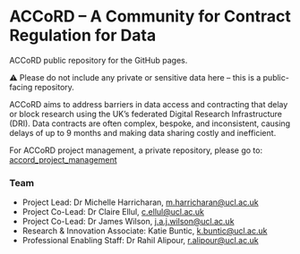 # ACCoRD – A Community for Contract Regulation for Data

ACCoRD public repository for the GitHub pages.

⚠️ Please do not include any private or sensitive data here – this is a public-facing repository.

ACCoRD aims to address barriers in data access and contracting that delay or block research using the UK’s federated Digital Research Infrastructure (DRI). Data contracts are often complex, bespoke, and inconsistent, causing delays of up to 9 months and making data sharing costly and inefficient.

For ACCoRD project management, a private repository, please go to: [accord_project_management](https://github.com/UCL-ARC/accord_project_management)

### Team

- Project Lead: Dr Michelle Harricharan, [m.harricharan@ucl.ac.uk](mailto:m.harricharan@ucl.ac.uk)
- Project Co-Lead: Dr Claire Ellul, [c.ellul@ucl.ac.uk](mailto:c.ellul@ucl.ac.uk)
- Project Co-Lead: Dr James Wilson, [j.a.j.wilson@ucl.ac.uk](mailto:j.a.j.wilson@ucl.ac.uk)
- Research & Innovation Associate: Katie Buntic, [k.buntic@ucl.ac.uk](mailto:k.buntic@ucl.ac.uk)
- Professional Enabling Staff: Dr Rahil Alipour, [r.alipour@ucl.ac.uk](mailto:r.alipour@ucl.ac.uk)
